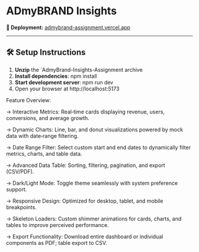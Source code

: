# ADmyBRAND Insights

**🔗 Deployment:** [admybrand-assignment.vercel.app](https://admybrand-assignment.vercel.app)

---

## 🛠️ Setup Instructions

1. **Unzip** the `AdmyBrand-Insights-Assignment archive  
2. **Install dependencies**:
   npm install
3. **Start development server**:
  npm run dev
4. Open your browser at http://localhost:5173


Feature Overview:

-> Interactive Metrics: Real‑time cards displaying revenue, users, conversions, and average growth.

-> Dynamic Charts: Line, bar, and donut visualizations powered by mock data with date‑range filtering.

-> Date Range Filter: Select custom start and end dates to dynamically filter metrics, charts, and table data.

-> Advanced Data Table: Sorting, filtering, pagination, and export (CSV/PDF).

-> Dark/Light Mode: Toggle theme seamlessly with system preference support.

-> Responsive Design: Optimized for desktop, tablet, and mobile breakpoints.

-> Skeleton Loaders: Custom shimmer animations for cards, charts, and tables to improve perceived performance.

-> Export Functionality: Download entire dashboard or individual components as PDF; table export to CSV.


